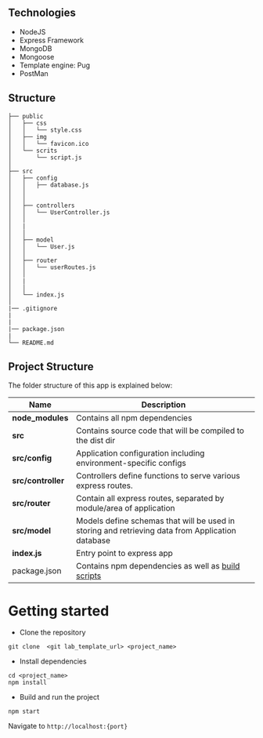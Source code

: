 ## Technologies

* NodeJS
* Express Framework
* MongoDB
* Mongoose
* Template engine: Pug
* PostMan


## Structure

```
├── public
│   ├── css
│   │   └── style.css
│   ├── img
│   │   └── favicon.ico
│   └── scrits
│       └── script.js
│
├── src
│   ├── config
│   │   ├── database.js
│   │   
│   │
│   ├── controllers
│   │   └── UserController.js
│   │
│   |
│   │
│   ├── model
│   │   └── User.js
│   │
│   ├── router
│   │   └── userRoutes.js
│   │
│   |
│   │
│   └── index.js
│
|── .gitignore
|
|
|── package.json
|
└── README.md
```

## Project Structure
The folder structure of this app is explained below:

| Name | Description |
| ------------------------ | --------------------------------------------------------------------------------------------- |
| **node_modules**         | Contains all  npm dependencies                                                            |
| **src**                  | Contains  source code that will be compiled to the dist dir                               |
| **src/config**           | Application configuration including environment-specific configs 
| **src/controller**       | Controllers define functions to serve various express routes. 
| **src/router**           | Contain all express routes, separated by module/area of application                       
| **src/model**            | Models define schemas that will be used in storing and retrieving data from Application database  |
| **index.js**             | Entry point to express app                                                               |
| package.json             | Contains npm dependencies as well as [build scripts](#what-if-a-library-isnt-on-definitelytyped)   |     


# Getting started
- Clone the repository
```
git clone  <git lab_template_url> <project_name>
```
- Install dependencies
```
cd <project_name>
npm install
```
- Build and run the project
```
npm start
```
 Navigate to `http://localhost:{port}`
